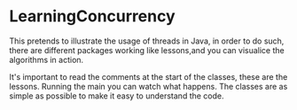 # LearningConcurrency
This pretends to illustrate the usage of threads in Java, in order to do such, there are different packages working like lessons,and you can visualice the algorithms in action.

It's important to read the comments at the start of the classes, these are the lessons. Running the main you can watch what happens. The classes are as simple as possible to make it easy to understand the code.
